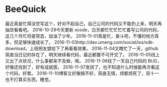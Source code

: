 # BeeQuick
最近真是忙得没空写这个，好对不起自己，自己公司的代码又不能扔上来，明天再抽空看看吧。
2016-10-29今天更新 xcode，白天都忙忙忙忙忙着写公司的代码，这几个月忙将是常态，加油了少年。
2016-11-01真是忙，奋斗吧，不懂的地方真多，但足够快速成长了。
2016-11-03http://dev.umeng.com/social/ios/sdk-download，上班把友盟给下了再看看效果。
2016-11-04又瞎忙了一天，github 简直当日记的存在了，明天继续看代码，最近都要不可开交了。
2016-11-05线上又出了点状况，什么事都来不及做，唉。
2016-11-06找了一天自己代码的 BUG，好像还找到了，好有成就感。
2016-11-07发烧了，也不知道什么时候能再次看这个代码，好累。
2016-11-10博客又好像搞不好，简直无情，烦都烦死了，双十一也不打算买东西，睡觉。